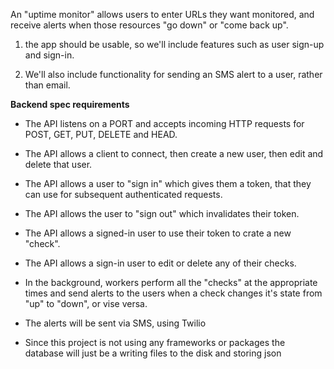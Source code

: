An "uptime monitor" allows users to enter URLs they want monitored,
and receive alerts when those resources "go down" or "come back up".

1. the app should be usable, so we'll include features such as
user sign-up and sign-in.

2. We'll also include functionality for sending an SMS alert
to a user, rather than email.

**Backend spec requirements**

- The API listens on a PORT and accepts incoming HTTP requests for
POST, GET, PUT, DELETE and HEAD.

- The API allows a client to connect, then create a new user,
then edit and delete that user.

- The API allows a user to "sign in" which gives them a token,
that they can use for subsequent authenticated requests.

- The API allows the user to "sign out" which invalidates their token.

- The API allows a signed-in user to use their token to crate a new "check".

- The API allows a sign-in user to edit or delete any of their checks.

- In the background, workers perform all the "checks" at the appropriate times
and send alerts to the users when a check changes it's state
from "up" to "down", or vise versa.

- The alerts will be sent via SMS, using Twilio

- Since this project is not using any frameworks or packages the database will
just be a writing files to the disk and storing json
